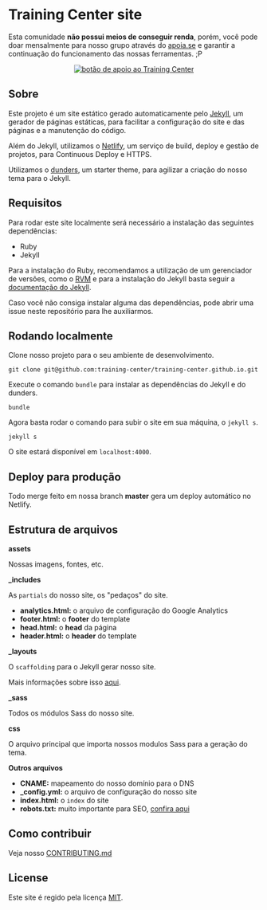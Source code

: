 # Training Center site

Esta comunidade **não possui meios de conseguir renda**, porém, você pode doar mensalmente para nosso grupo através do [apoia.se](http://apoia.se/training-center) e garantir a continuação do funcionamento das nossas ferramentas. ;P

<p align="center">
 <a href="http://apoia.se/training-center" title="Apoia.se do Training Center">
  <img src="https://raw.githubusercontent.com/training-center/sobre/master/assets/btn-apoiar.png" alt="botão de apoio ao Training Center">
 </a>
</p>

## Sobre

Este projeto é um site estático gerado automaticamente pelo [Jekyll](https://jekyllrb.com/), um gerador de páginas estáticas, para facilitar a configuração do site e das páginas e a manutenção do código.

Além do Jekyll, utilizamos o [Netlify](https://netlify.com), um serviço de build, deploy e gestão de projetos, para Continuous Deploy e HTTPS.

Utilizamos o [dunders](https://github.com/woliveiras/__s), um starter theme, para agilizar a criação do nosso tema para o Jekyll.

## Requisitos

Para rodar este site localmente será necessário a instalação das seguintes dependências:

- Ruby
- Jekyll

Para a instalação do Ruby, recomendamos a utilização de um gerenciador de versões, como o [RVM](https://rvm.io/) e para a instalação do Jekyll basta seguir a [documentação do Jekyll](https://jekyllrb.com/).

Caso você não consiga instalar alguma das dependências, pode abrir uma issue neste repositório para lhe auxiliarmos.

## Rodando localmente

Clone nosso projeto para o seu ambiente de desenvolvimento.

```shell
git clone git@github.com:training-center/training-center.github.io.git
```

Execute o comando `bundle` para instalar as dependências do Jekyll e do dunders.

```shell
bundle
```

Agora basta rodar o comando para subir o site em sua máquina, o `jekyll s`.

```shell
jekyll s
```

O site estará disponível em `localhost:4000`.

## Deploy para produção

Todo merge feito em nossa branch **master** gera um deploy automático no Netlify.

## Estrutura de arquivos

**assets**

Nossas imagens, fontes, etc.

**_includes**

As `partials` do nosso site, os "pedaços" do site.

- **analytics.html:** o arquivo de configuração do Google Analytics
- **footer.html:** o **footer** do template
- **head.html:** o **head** da página
- **header.html:** o **header** do template

**_layouts**

O `scaffolding` para o Jekyll gerar nosso site.

Mais informações sobre isso [aqui](https://jekyllrb.com/docs/themes/#layouts-and-includes).

**_sass**

Todos os módulos Sass do nosso site.

**css**

O arquivo principal que importa nossos modulos Sass para a geração do tema.

**Outros arquivos**

- **CNAME:** mapeamento do nosso domínio para o DNS
- **_config.yml:** o arquivo de configuração do nosso site
- **index.html:** o `index` do site
- **robots.txt:** muito importante para SEO, [confira aqui](http://www.robotstxt.org/robotstxt.html)

## Como contribuir

Veja nosso [CONTRIBUTING.md](CONTRIBUTING.md)

## License

Este site é regido pela licença [MIT](LICENSE-SITE).
